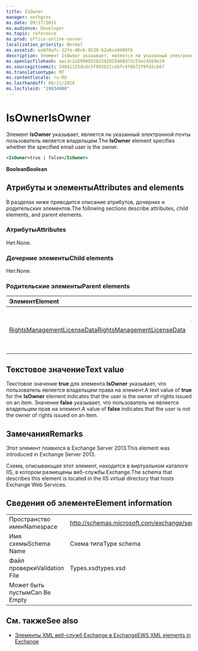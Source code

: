 ```yaml
---
title: IsOwner
manager: sethgros
ms.date: 09/17/2015
ms.audience: Developer
ms.topic: reference
ms.prod: office-online-server
localization_priority: Normal
ms.assetid: ea0f0afc-32fe-46cb-8530-62a6ce9490f6
description: Элемент IsOwner указывает, является ли указанный электронной почты пользователь является владельцем.
ms.openlocfilehash: aac3c2a599093282542025468d73c55ec4569e29
ms.sourcegitcommit: 34041125dc8c5f993b21cebfc4f8b72f0fd2cb6f
ms.translationtype: MT
ms.contentlocale: ru-RU
ms.lasthandoff: 06/11/2018
ms.locfileid: "19834080"
---
```

# <a name="isowner"></a><span data-ttu-id="2f9da-103">IsOwner</span><span class="sxs-lookup"><span data-stu-id="2f9da-103">IsOwner</span></span>

<span data-ttu-id="2f9da-104">Элемент **IsOwner** указывает, является ли указанный электронной почты пользователь является владельцем.</span><span class="sxs-lookup"><span data-stu-id="2f9da-104">The **IsOwner** element specifies whether the specified email user is the owner.</span></span> 
  
```XML
<IsOwner>true | false</IsOwner>
```

 <span data-ttu-id="2f9da-105">**Boolean**</span><span class="sxs-lookup"><span data-stu-id="2f9da-105">**Boolean**</span></span>
## <a name="attributes-and-elements"></a><span data-ttu-id="2f9da-106">Атрибуты и элементы</span><span class="sxs-lookup"><span data-stu-id="2f9da-106">Attributes and elements</span></span>

<span data-ttu-id="2f9da-107">В разделах ниже приводится описание атрибутов, дочерних и родительских элементов.</span><span class="sxs-lookup"><span data-stu-id="2f9da-107">The following sections describe attributes, child elements, and parent elements.</span></span>
  
### <a name="attributes"></a><span data-ttu-id="2f9da-108">Атрибуты</span><span class="sxs-lookup"><span data-stu-id="2f9da-108">Attributes</span></span>

<span data-ttu-id="2f9da-109">Нет.</span><span class="sxs-lookup"><span data-stu-id="2f9da-109">None.</span></span>
  
### <a name="child-elements"></a><span data-ttu-id="2f9da-110">Дочерние элементы</span><span class="sxs-lookup"><span data-stu-id="2f9da-110">Child elements</span></span>

<span data-ttu-id="2f9da-111">Нет.</span><span class="sxs-lookup"><span data-stu-id="2f9da-111">None.</span></span>
  
### <a name="parent-elements"></a><span data-ttu-id="2f9da-112">Родительские элементы</span><span class="sxs-lookup"><span data-stu-id="2f9da-112">Parent elements</span></span>

|<span data-ttu-id="2f9da-113">**Элемент**</span><span class="sxs-lookup"><span data-stu-id="2f9da-113">**Element**</span></span>|<span data-ttu-id="2f9da-114">**Описание**</span><span class="sxs-lookup"><span data-stu-id="2f9da-114">**Description**</span></span>|
|:-----|:-----|
|[<span data-ttu-id="2f9da-115">RightsManagementLicenseData</span><span class="sxs-lookup"><span data-stu-id="2f9da-115">RightsManagementLicenseData</span></span>](rightsmanagementlicensedata.md) <br/> |<span data-ttu-id="2f9da-116">Задает сведения о лицензии управления правами.</span><span class="sxs-lookup"><span data-stu-id="2f9da-116">Specifies information about the rights management license.</span></span>  <br/> |
   
## <a name="text-value"></a><span data-ttu-id="2f9da-117">Текстовое значение</span><span class="sxs-lookup"><span data-stu-id="2f9da-117">Text value</span></span>

<span data-ttu-id="2f9da-118">Текстовое значение **true** для элемента **IsOwner** указывает, что пользователь является владельцем права на элемент.</span><span class="sxs-lookup"><span data-stu-id="2f9da-118">A text value of **true** for the **IsOwner** element indicates that the user is the owner of rights issued on an item.</span></span> <span data-ttu-id="2f9da-119">Значение **false** указывает, что пользователь не является владельцем прав на элемент.</span><span class="sxs-lookup"><span data-stu-id="2f9da-119">A value of **false** indicates that the user is not the owner of rights issued on an item.</span></span> 
  
## <a name="remarks"></a><span data-ttu-id="2f9da-120">Замечания</span><span class="sxs-lookup"><span data-stu-id="2f9da-120">Remarks</span></span>

<span data-ttu-id="2f9da-121">Этот элемент появился в Exchange Server 2013.</span><span class="sxs-lookup"><span data-stu-id="2f9da-121">This element was introduced in Exchange Server 2013.</span></span>
  
<span data-ttu-id="2f9da-122">Схема, описывающая этот элемент, находится в виртуальном каталоге IIS, в котором размещены веб-службы Exchange.</span><span class="sxs-lookup"><span data-stu-id="2f9da-122">The schema that describes this element is located in the IIS virtual directory that hosts Exchange Web Services.</span></span>
  
## <a name="element-information"></a><span data-ttu-id="2f9da-123">Сведения об элементе</span><span class="sxs-lookup"><span data-stu-id="2f9da-123">Element information</span></span>

|||
|:-----|:-----|
|<span data-ttu-id="2f9da-124">Пространство имен</span><span class="sxs-lookup"><span data-stu-id="2f9da-124">Namespace</span></span>  <br/> |http://schemas.microsoft.com/exchange/services/2006/types  <br/> |
|<span data-ttu-id="2f9da-125">Имя схемы</span><span class="sxs-lookup"><span data-stu-id="2f9da-125">Schema Name</span></span>  <br/> |<span data-ttu-id="2f9da-126">Схема типа</span><span class="sxs-lookup"><span data-stu-id="2f9da-126">Type schema</span></span>  <br/> |
|<span data-ttu-id="2f9da-127">Файл проверки</span><span class="sxs-lookup"><span data-stu-id="2f9da-127">Validation File</span></span>  <br/> |<span data-ttu-id="2f9da-128">Types.xsd</span><span class="sxs-lookup"><span data-stu-id="2f9da-128">types.xsd</span></span>  <br/> |
|<span data-ttu-id="2f9da-129">Может быть пустым</span><span class="sxs-lookup"><span data-stu-id="2f9da-129">Can Be Empty</span></span>  <br/> ||
   
## <a name="see-also"></a><span data-ttu-id="2f9da-130">См. также</span><span class="sxs-lookup"><span data-stu-id="2f9da-130">See also</span></span>



- [<span data-ttu-id="2f9da-131">Элементы XML веб-служб Exchange в Exchange</span><span class="sxs-lookup"><span data-stu-id="2f9da-131">EWS XML elements in Exchange</span></span>](ews-xml-elements-in-exchange.md)

